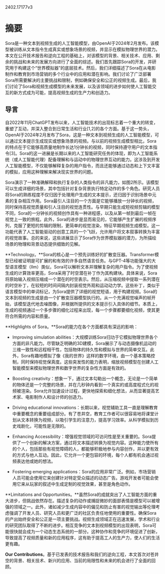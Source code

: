 2402.17177v3

# 摘要

Sora是一种文本到视频生成的人工智能模型，由OpenAI于2024年2月发布。该模型被训练从文本指令生成真实或想象场景的视频，并显示在模拟物理世界的潜力。本文在公开技术报告和逆向工程的基础上，对该模型的背景、相关技术、应用、剩余的挑战和未来的发展方向进行了全面的综述。我们首先跟踪Sora的开发，并研究用于构建这个“世界模拟器”的底层技术。然后，我们详细描述了Sora在从电影制作和教育到市场营销的多个行业中的应用和潜在影响。我们讨论了广泛部署Sora所需要解决的主要挑战和限制，例如确保安全和公正的视频生成。最后，我们讨论了Sora和视频生成模型的未来发展，以及该领域的进步如何使人工智能交互的新方式成为可能，提高视频生成的生产力和创造力。

## 导言

自2022年11月ChatGPT发布以来，人工智能技术的出现标志着一个重大的转变，重塑了互动，并深入整合到日常生活和行业[1,2]的各个方面。基于这一势头，OpenAI于2024年2月发布了Sora，这是一种文本到视频生成的人工智能模型，可以通过文本提示生成现实或想象场景的视频。与以前的视频生成模型相比，Sora的特点在于它能够高质量地制作长达1分钟长的视频，同时保持遵守用户的文本指令[3]。Sora的这一进展是长期以来的人工智能研究任务的体现，即为人工智能系统（或人工智能代理）配备理解和与运动中的物理世界互动的能力。这涉及到开发人工智能模型，不仅能够解释复杂的用户指令，而且还能够通过动态和上下文丰富的模拟，应用这种理解来解决现实世界的问题。

Sora演示了一种准确解释和执行复杂的人类指令的非凡能力，如图2所示。该模型可以生成详细的场景，其中包括针对复杂背景执行特定动作的多个角色。研究人员将Sora的熟练程度不仅归因于处理用户生成的文本提示，还归因于识别场景中元素的复杂相互作用。Sora最引人注目的一个方面是它能够播放一分钟长的视频，同时保持高视觉质量和引人注目的视觉连贯性。与早期只能生成短视频剪辑的模型不同，Sora的一分钟长的视频创作具有一种进程感，以及从第一帧到最后一帧在视觉上一致的旅程。此外，Sora的进步是显而易见的，它能够产生扩展的视频序列，克服了更短的剪辑的限制，更简单的视觉渲染，特征早期视频生成模型。这一功能代表了人工智能驱动的创意工具的一个飞跃，允许用户将文本叙事转换为丰富的视觉故事。总的来说，这些进展显示了Sora作为世界模拟器的潜力，为所描绘场景的物理和背景动态提供细致的见解。

**Technology。**Sora的核心是一个预先训练好的扩散变压器。Transformer模型已经被证明是可扩展的和有效的许多自然语言任务。与GPT-4等功能强大的大型语言模型（llm）类似，Sora可以解析文本并理解复杂的用户指令。为了使视频生成的计算效率更高，Sora采用了时空潜在补丁作为其构建块。具体来说，Sora将原始输入视频压缩成一个潜在的时空表示。然后，从压缩视频中提取一系列潜在的时空补丁，在较短的时间间隔内封装视觉外观和运动动力学。这些补丁，类似于语言模型中的单词标记，为Sora提供了详细的视觉短语，用于构建视频。Sora的文本到视频的生成是由一个扩散变压器模型执行的。从一个充满视觉噪声的帧开始，该模型迭代地去噪图像，并根据所提供的文本提示引入具体的细节。本质上，生成的视频通过一个多步骤的细化过程来出现，每一个步骤都要细化视频，使其更符合所需的内容和质量。

**Highlights of Sora。**Sora的能力在各个方面都具有深远的影响：

- Improving simulation abilities：大规模训练Sora归功于它模拟物理世界各个方面的非凡能力。尽管缺乏明确的3D建模，Sora展示了与动态摄像机运动的三维一致性和远程相干性，包括物体的持久性和模拟与世界的简单交互。此外，Sora有趣地模拟了像《我的世界》这样的数字环境，由一个基本策略控制，同时保持视觉保真度。这些突发性的能力表明，缩放视频模型在创建人工智能模型来模拟物理世界和数字世界的复杂性方面是有效的。

- Boosting creativity：想象一下，通过文本勾勒出一个概念，无论是一个简单的物体还是一个完整的场景，并在几秒钟内看到一个真实的或高度程式化的视频被渲染。Sora允许加速设计过程，更快地探索和细化想法，从而显著提高艺术家、电影制作人和设计师的创造力。

- Driving educational innovations：长期以来，视觉辅助工具一直是理解教育中重要概念的重要组成部分。有了苍井空，教育工作者可以很容易地将课堂计划从文本转换为视频，以吸引学生的注意力，提高学习效率。从科学模拟到历史戏剧化，可能性是无限的。

- Enhancing Accessibility：增强视觉领域的可访问性是至关重要的。Sora提供了一个创新的解决方案，通过将文本描述转换为视觉内容。这种能力使所有的个人，包括那些有视觉障碍的人，都能够积极地参与内容创作，并以更有效的方式与他人互动。因此，它允许一个更包容的环境，每个人都有机会通过视频表达他或她的想法。

- Fostering emerging applications：Sora的应用非常广泛。例如，市场营销人员可能会使用它来创建针对特定受众描述的动态广告。游戏开发者可能会使用它来从玩家的叙述中生成定制的视觉效果，甚至是角色动作。

**Limitations and Opportunities。**虽然Sora的成就突出了人工智能方面的重大进步，但挑战依然存在。描述复杂的动作或捕捉微妙的面部表情是模型可以被增强的领域之一。此外，诸如减少生成内容中的偏见和防止有害的视觉输出等伦理考虑强调了开发人员、研究人员和更广泛的社区负责任地使用的重要性。确保Sora的产出始终安全和公正是一项主要挑战。视频生成领域正在迅速发展，学术和行业的研究团队取得了不断的进步。相互竞争的文本到视频模型的出现表明，Sora可能很快就会成为一个动态生态系统的一部分。这种协作和竞争的环境促进了创新，导致提高了视频质量和新的应用程序，这有助于提高工人的生产力，使人们的生活更有趣。

**Our Contributions**。基于已发表的技术报告和我们的逆向工程，本文首次对苍井空的背景、相关技术、新兴的应用、当前的局限性和未来的机会进行了全面的回顾。



